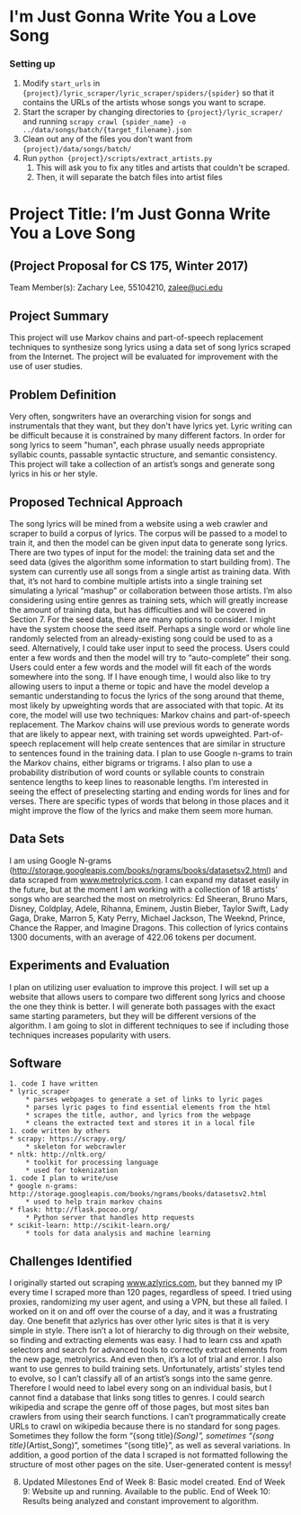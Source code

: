 # I'm Just Gonna Write You a Love Song


### Setting up
1. Modify `start_urls` in  `{project}/lyric_scraper/lyric_scraper/spiders/{spider}` so that it contains the URLs of the artists whose songs you want to scrape.
1. Start the scraper by changing directories to `{project}/lyric_scraper/` and running `scrapy crawl {spider_name} -o ../data/songs/batch/{target_filename}.json`
1. Clean out any of the files you don't want from `{project}/data/songs/batch/`
1. Run `python {project}/scripts/extract_artists.py`
	1. This will ask you to fix any titles and artists that couldn't be scraped.
	1. Then, it will separate the batch files into artist files


# Project Title: I’m Just Gonna Write You a Love Song
## (Project Proposal for CS 175, Winter 2017)
Team Member(s): Zachary Lee, 55104210, zalee@uci.edu
## Project Summary  
This project will use Markov chains and part-of-speech replacement techniques to synthesize song lyrics using a data set of song lyrics scraped from the Internet. The project will be evaluated for improvement with the use of user studies.

## Problem Definition
Very often, songwriters have an overarching vision for songs and instrumentals that they want, but they don't have lyrics yet. Lyric writing can be difficult because it is constrained by many different factors. In order for song lyrics to seem "human", each phrase usually needs appropriate syllabic counts, passable syntactic structure, and semantic consistency. This project will take a collection of an artist’s songs and generate song lyrics in his or her style.

## Proposed Technical Approach
The song lyrics will be mined from a website using a web crawler and scraper to build a corpus of lyrics. The corpus will be passed to a model to train it, and then the model can be given input data to generate song lyrics.
There are two types of input for the model: the training data set and the seed data (gives the algorithm some information to start building from). 
The system can currently use all songs from a single artist as training data. With that, it’s not hard to combine multiple artists into a single training set simulating a lyrical “mashup” or collaboration between those artists. I’m also considering using entire genres as training sets, which will greatly increase the amount of training data, but has difficulties and will be covered in Section 7.
For the seed data, there are many options to consider. I might have the system choose the seed itself. Perhaps a single word or whole line randomly selected from an already-existing song could be used to as a seed. Alternatively, I could take user input to seed the process. Users could enter a few words and then the model will try to “auto-complete” their song. Users could enter a few words and the model will fit each of the words somewhere into the song. If I have enough time, I would also like to try allowing users to input a theme or topic and have the model develop a semantic understanding to focus the lyrics of the song around that theme, most likely by upweighting words that are associated with that topic.
At its core, the model will use two techniques: Markov chains and part-of-speech replacement. The Markov chains will use previous words to generate words that are likely to appear next, with training set words upweighted. Part-of-speech replacement will help create sentences that are similar in structure to sentences found in the training data. I plan to use Google n-grams to train the Markov chains, either bigrams or trigrams. I also plan to use a probability distribution of word counts or syllable counts to constrain sentence lengths to keep lines to reasonable lengths. I’m interested in seeing the effect of preselecting starting and ending words for lines and for verses. There are specific types of words that belong in those places and it might improve the flow of the lyrics and make them seem more human.

## Data Sets
I am using Google N-grams (http://storage.googleapis.com/books/ngrams/books/datasetsv2.html) and data scraped from www.metrolyrics.com. I can expand my dataset easily in the future, but at the moment I am working with a collection of 18 artists’ songs who are searched the most on metrolyrics: Ed Sheeran, Bruno Mars, Disney, Coldplay, Adele, Rihanna, Eminem, Justin Bieber, Taylor Swift, Lady Gaga, Drake, Marron 5, Katy Perry, Michael Jackson, The Weeknd, Prince, Chance the Rapper, and Imagine Dragons. This collection of lyrics contains 1300 documents, with an average of 422.06 tokens per document.

## Experiments and Evaluation
I plan on utilizing user evaluation to improve this project. I will set up a website that allows users to compare two different song lyrics and choose the one they think is better. I will generate both passages with the exact same starting parameters, but they will be different versions of the algorithm. I am going to slot in different techniques to see if including those techniques increases popularity with users.

## Software
	1. code I have written
	* lyric_scraper
		* parses webpages to generate a set of links to lyric pages
		* parses lyric pages to find essential elements from the html
		* scrapes the title, author, and lyrics from the webpage
		* cleans the extracted text and stores it in a local file
	1. code written by others
	* scrapy: https://scrapy.org/ 
		* skeleton for webcrawler
	* nltk: http://nltk.org/
		* toolkit for processing language
		* used for tokenization
	1. code I plan to write/use
	* google n-grams: http://storage.googleapis.com/books/ngrams/books/datasetsv2.html
		* used to help train markov chains
	* flask: http://flask.pocoo.org/
		* Python server that handles http requests
	* scikit-learn: http://scikit-learn.org/
		* tools for data analysis and machine learning

## Challenges Identified
I originally started out scraping www.azlyrics.com, but they banned my IP every time I scraped more than 120 pages, regardless of speed. I tried using proxies, randomizing my user agent, and using a VPN, but these all failed. I worked on it on and off over the course of a day, and it was a frustrating day.
One benefit that azlyrics has over other lyric sites is that it is very simple in style. There isn’t a lot of hierarchy to dig through on their website, so finding and extracting elements was easy. I had to learn css and xpath selectors and search for advanced tools to correctly extract elements from the new page, metrolyrics. And even then, it’s a lot of trial and error.
I also want to use genres to build training sets. Unfortunately, artists’ styles tend to evolve, so I can’t classify all of an artist’s songs into the same genre. Therefore I would need to label every song on an individual basis, but I cannot find a database that links song titles to genres. I could search wikipedia and scrape the genre off of those pages, but most sites ban crawlers from using their search functions. I can’t programmatically create URLs to crawl on wikipedia because there is no standard for song pages. Sometimes they follow the form “{song title}_(Song)”, sometimes “{song title}_(Artist_Song)”, sometimes “{song title}”, as well as several variations. In addition, a good portion of the data I scraped is not formatted following the structure of most other pages on the site. User-generated content is messy!

8. Updated Milestones
End of Week 8: Basic model created.
End of Week 9: Website up and running. Available to the public.
End of Week 10: Results being analyzed and constant improvement to algorithm.
